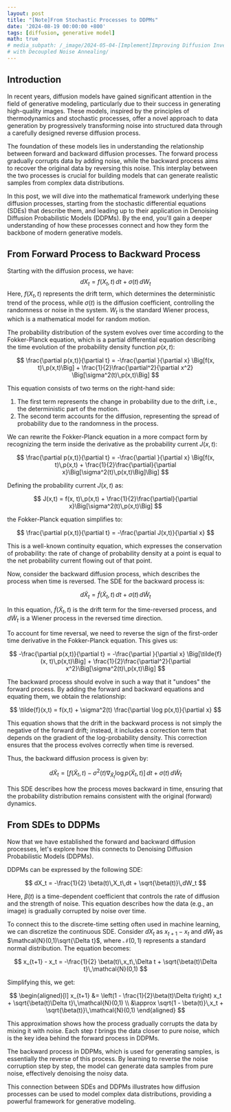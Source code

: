 ```yaml
---
layout: post
title: "[Note]From Stochastic Processes to DDPMs"
date: '2024-08-19 00:00:00 +800'
tags: [diffusion, generative model]
math: true
# media_subpath: /_image/2024-05-04-[Implement]Improving Diffusion Inverse Problem Solving
# with Decoupled Noise Annealing/
---
```


## Introduction

In recent years, diffusion models have gained significant attention in the field of generative modeling, particularly due to their success in generating high-quality images. These models, inspired by the principles of thermodynamics and stochastic processes, offer a novel approach to data generation by progressively transforming noise into structured data through a carefully designed reverse diffusion process.

The foundation of these models lies in understanding the relationship between forward and backward diffusion processes. The forward process gradually corrupts data by adding noise, while the backward process aims to recover the original data by reversing this noise. This interplay between the two processes is crucial for building models that can generate realistic samples from complex data distributions.

In this post, we will dive into the mathematical framework underlying these diffusion processes, starting from the stochastic differential equations (SDEs) that describe them, and leading up to their application in Denoising Diffusion Probabilistic Models (DDPMs). By the end, you'll gain a deeper understanding of how these processes connect and how they form the backbone of modern generative models.

## From Forward Process to Backward Process


Starting with the diffusion process, we have:
$$
dX_t = f(X_t,t)\,dt + \sigma(t)\,dW_t
$$
Here, $f(X_t,t)$ represents the drift term, which determines the deterministic trend of the process, while $\sigma(t)$ is the diffusion coefficient, controlling the randomness or noise in the system. $W_t$ is the standard Wiener process, which is a mathematical model for random motion.

The probability distribution of the system evolves over time according to the Fokker-Planck equation, which is a partial differential equation describing the time evolution of the probability density function $p(x,t)$:

$$
\frac{\partial p(x,t)}{\partial t} = -\frac{\partial }{\partial x} \Big[f(x, t)\,p(x,t)\Big] + \frac{1}{2}\frac{\partial^2}{\partial x^2} \Big[\sigma^2(t)\,p(x,t)\Big]
$$

This equation consists of two terms on the right-hand side:
1. The first term represents the change in probability due to the drift, i.e., the deterministic part of the motion.
2. The second term accounts for the diffusion, representing the spread of probability due to the randomness in the process.

We can rewrite the Fokker-Planck equation in a more compact form by recognizing the term inside the derivative as the probability current $J(x,t)$:

$$
\frac{\partial p(x,t)}{\partial t} = -\frac{\partial }{\partial x} \Big[f(x, t)\,p(x,t) + \frac{1}{2}\frac{\partial}{\partial x}\Big[\sigma^2(t)\,p(x,t)\Big]\Big]
$$

Defining the probability current $J(x,t)$ as:

$$
J(x,t) = f(x, t)\,p(x,t) + \frac{1}{2}\frac{\partial}{\partial x}\Big[\sigma^2(t)\,p(x,t)\Big]
$$

the Fokker-Planck equation simplifies to:

$$
\frac{\partial p(x,t)}{\partial t} = -\frac{\partial J(x,t)}{\partial x}
$$

This is a well-known continuity equation, which expresses the conservation of probability: the rate of change of probability density at a point is equal to the net probability current flowing out of that point.

Now, consider the backward diffusion process, which describes the process when time is reversed. The SDE for the backward process is:

$$
d\tilde{X}_t = \tilde{f}(\tilde{X}_t,t)\,dt + \sigma(t)\,d\tilde{W}_t
$$

In this equation, $\tilde{f}(\tilde{X}_t,t)$ is the drift term for the time-reversed process, and $d\tilde{W}_t$ is a Wiener process in the reversed time direction. 

To account for time reversal, we need to reverse the sign of the first-order time derivative in the Fokker-Planck equation. This gives us:

$$
-\frac{\partial p(x,t)}{\partial t} = -\frac{\partial }{\partial x} \Big[\tilde{f}(x, t)\,p(x,t)\Big] + \frac{1}{2}\frac{\partial^2}{\partial x^2}\Big[\sigma^2(t)\,p(x,t)\Big]
$$

The backward process should evolve in such a way that it "undoes" the forward process. By adding the forward and backward equations and equating them, we obtain the relationship:

$$
\tilde{f}(x,t) = f(x,t) + \sigma^2(t) \frac{\partial \log p(x,t)}{\partial x}
$$

This equation shows that the drift in the backward process is not simply the negative of the forward drift; instead, it includes a correction term that depends on the gradient of the log-probability density. This correction ensures that the process evolves correctly when time is reversed.

Thus, the backward diffusion process is given by:

$$
d\tilde{X}_t = \left[ f(\tilde{X}_t,t) - \sigma^2(t)\nabla_{\tilde{X}_t} \log p(\tilde{X}_t,t) \right]\,dt + \sigma(t)\,d\tilde{W}_t
$$

This SDE describes how the process moves backward in time, ensuring that the probability distribution remains consistent with the original (forward) dynamics.

## From SDEs to DDPMs

Now that we have established the forward and backward diffusion processes, let's explore how this connects to Denoising Diffusion Probabilistic Models (DDPMs).

DDPMs can be expressed by the following SDE:

$$
dX_t = -\frac{1}{2} \beta(t)\,X_t\,dt + \sqrt{\beta(t)}\,dW_t
$$

Here, $\beta(t)$ is a time-dependent coefficient that controls the rate of diffusion and the strength of noise. This equation describes how the data (e.g., an image) is gradually corrupted by noise over time.

To connect this to the discrete-time setting often used in machine learning, we can discretize the continuous SDE. Consider $dX_t$ as $x_{t+1} - x_t$ and $dW_t$ as $\mathcal{N}(0,1)\sqrt{\Delta t}$, where $\mathcal{N}(0,1)$ represents a standard normal distribution. The equation becomes:

$$
x_{t+1} - x_t = -\frac{1}{2} \beta(t)\,x_t\,\Delta t + \sqrt{\beta(t)\Delta t}\,\mathcal{N}(0,1)
$$

Simplifying this, we get:

$$
\begin{aligned}[l]
x_{t+1} &= \left(1 - \frac{1}{2}\beta(t)\Delta t\right) x_t + \sqrt{\beta(t)\Delta t}\,\mathcal{N}(0,1) \\
&\approx \sqrt{1 - \beta(t)}\,x_t + \sqrt{\beta(t)}\,\mathcal{N}(0,1)
\end{aligned}
$$

This approximation shows how the process gradually corrupts the data by mixing it with noise. Each step $t$ brings the data closer to pure noise, which is the key idea behind the forward process in DDPMs.

The backward process in DDPMs, which is used for generating samples, is essentially the reverse of this process. By learning to reverse the noise corruption step by step, the model can generate data samples from pure noise, effectively denoising the noisy data.

This connection between SDEs and DDPMs illustrates how diffusion processes can be used to model complex data distributions, providing a powerful framework for generative modeling.
